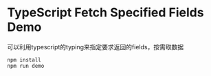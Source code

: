 TypeScript Fetch Specified Fields Demo
======================================

可以利用typescript的typing来指定要求返回的fields，按需取数据

```
npm install
npm run demo
```
